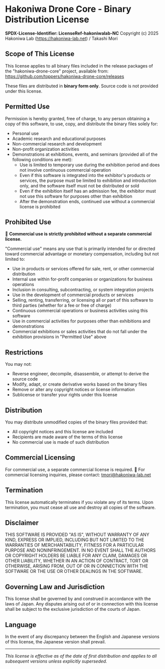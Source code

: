 # Hakoniwa Drone Core - Binary Distribution License
**SPDX-License-Identifier: LicenseRef-hakoniwalab-NC**
Copyright (c) 2025 Hakoniwa Lab (https://hakoniwa-lab.net) / Takashi Mori

## Scope of This License
This license applies to all binary files included in the release packages of the "hakoniwa-drone-core" project, available from: https://github.com/toppers/hakoniwa-drone-core/releases

These files are distributed in **binary form only**. Source code is not provided under this license.

## Permitted Use
Permission is hereby granted, free of charge, to any person obtaining a copy of this software, to use, copy, and distribute the binary files solely for:
- Personal use
- Academic research and educational purposes
- Non-commercial research and development
- Non-profit organization activities
- Demonstrations at exhibitions, events, and seminars (provided all of the following conditions are met):
  - Use is limited to temporary use during the exhibition period and does not involve continuous commercial operation
  - Even if this software is integrated into the exhibitor's products or services, the purpose must be limited to exhibition and introduction only, and the software itself must not be distributed or sold
  - Even if the exhibition itself has an admission fee, the exhibitor must not use this software for purposes other than exhibition
  - After the demonstration ends, continued use without a commercial license is prohibited

## Prohibited Use
🚫 **Commercial use is strictly prohibited without a separate commercial license.**

"Commercial use" means any use that is primarily intended for or directed toward commercial advantage or monetary compensation, including but not limited to:
- Use in products or services offered for sale, rent, or other commercial distribution
- Internal use within for-profit companies or organizations for business operations
- Inclusion in consulting, subcontracting, or system integration projects
- Use in the development of commercial products or services
- Selling, renting, transferring, or licensing all or part of this software to third parties (whether for a fee or free of charge)
- Continuous commercial operations or business activities using this software
- Use in commercial activities for purposes other than exhibitions and demonstrations
- Commercial exhibitions or sales activities that do not fall under the exhibition provisions in "Permitted Use" above

## Restrictions
You may not:
- Reverse engineer, decompile, disassemble, or attempt to derive the source code
- Modify, adapt, or create derivative works based on the binary files
- Remove or alter any copyright notices or license information
- Sublicense or transfer your rights under this license

## Distribution
You may distribute unmodified copies of the binary files provided that:
- All copyright notices and this license are included
- Recipients are made aware of the terms of this license
- No commercial use is made of such distribution

## Commercial Licensing
For commercial use, a separate commercial license is required. 
📩 For commercial licensing inquiries, please contact: tmori@hakoniwa-lab.net

## Termination
This license automatically terminates if you violate any of its terms. Upon termination, you must cease all use and destroy all copies of the software.

## Disclaimer
THIS SOFTWARE IS PROVIDED "AS IS", WITHOUT WARRANTY OF ANY KIND, EXPRESS OR IMPLIED, INCLUDING BUT NOT LIMITED TO THE WARRANTIES OF MERCHANTABILITY, FITNESS FOR A PARTICULAR PURPOSE AND NONINFRINGEMENT. IN NO EVENT SHALL THE AUTHORS OR COPYRIGHT HOLDERS BE LIABLE FOR ANY CLAIM, DAMAGES OR OTHER LIABILITY, WHETHER IN AN ACTION OF CONTRACT, TORT OR OTHERWISE, ARISING FROM, OUT OF OR IN CONNECTION WITH THE SOFTWARE OR THE USE OR OTHER DEALINGS IN THE SOFTWARE.

## Governing Law and Jurisdiction
This license shall be governed by and construed in accordance with the laws of Japan. Any disputes arising out of or in connection with this license shall be subject to the exclusive jurisdiction of the courts of Japan.

## Language
In the event of any discrepancy between the English and Japanese versions of this license, the Japanese version shall prevail.

---
*This license is effective as of the date of first distribution and applies to all subsequent versions unless explicitly superseded.*
